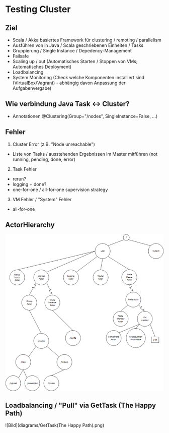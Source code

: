 # Testing Cluster
## Ziel
* Scala / Akka basiertes Framework für clustering / remoting / parallelism
* Ausführen von in Java / Scala geschriebenen Einheiten / Tasks
* Gruppierung / Single Instance / Depedency-Management
* Failsafe
* Scaling up / out (Automatisches Starten / Stoppen von VMs; Automatisches Deployment)
* Loadbalancing
* System Monitoring (Check welche Komponenten installiert sind (VirtualBox/Vagrant) - abhängig davon Anpassung der Aufgabenvergabe)

## Wie verbindung Java Task <-> Cluster?
* Annotationen @Clustering(Group="/nodes", SingleInstance=False, ...)

## Fehler
1. Cluster Error (z.B. "Node unreachable")
  * Liste von Tasks / ausstehenden Ergebnissen im Master mitführen (not running, pending, done, error)
2. Task Fehler
  * rerun?
  * logging + done?
  * one-for-one / all-for-one supervision strategy
3. VM Fehler / "System" Fehler
  * all-for-one

## ActorHierarchy
![Bild](diagrams/ActorHierarchy.png)

## Loadbalancing / "Pull" via GetTask (The Happy Path)
![Bild](diagrams/GetTask(The Happy Path).png)
